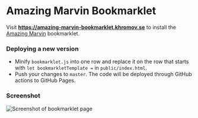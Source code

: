# Amazing Marvin Bookmarklet
 
Visit **https://amazing-marvin-bookmarklet.khromov.se** to install the [Amazing Marvin](https://www.amazingmarvin.com/) bookmarklet.

### Deploying a new version

* Minify `bookmarklet.js` into one row and replace it on the row that
starts with `let bookmarkletTemplate =` in `public/index.html`.
* Push your changes to `master`. The code will be deployed through 
GitHub actions to GitHub Pages.

### Screenshot

![Screenshot of bookmarklet page](https://amazing-marvin-bookmarklet.khromov.se/images/screenshot.png)